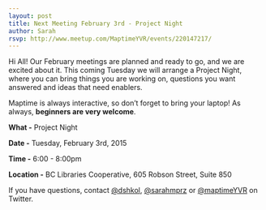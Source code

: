 ```yaml
---
layout: post
title: Next Meeting February 3rd - Project Night
author: Sarah
rsvp: http://www.meetup.com/MaptimeYVR/events/220147217/
---
```



Hi All! Our February meetings are planned and ready to go, and we are excited about it. This coming Tuesday we will arrange a Project Night, where you can bring things you are working on, questions you want answered and ideas that need enablers.

Maptime is always interactive, so don’t forget to bring your laptop! As always, **beginners are very welcome**. 

**What -** Project Night

**Date -** Tuesday, February 3rd, 2015

**Time -** 6:00 - 8:00pm

**Location -** BC Libraries Cooperative, 605 Robson Street, Suite 850

If you have questions, contact [@dshkol](https://twitter.com/dshkol), [@sarahmprz](https://twitter.com/sarahmprz) or [@maptimeYVR](http://) on Twitter.


